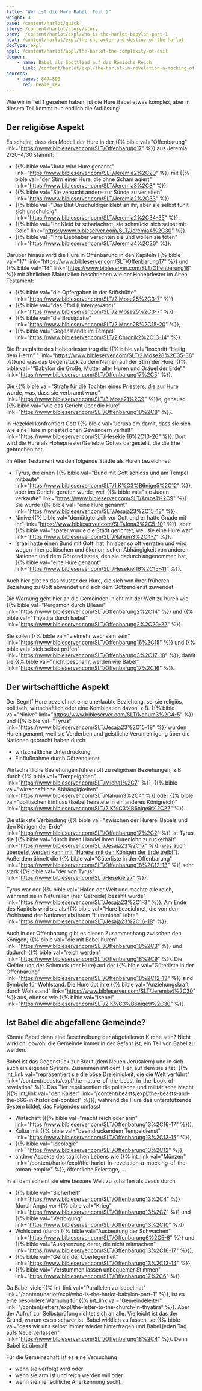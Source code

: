 ```yaml
---
title: "Wer ist die Hure Babel: Teil 2"
weight: 3
base: /content/harlot/quick
story: /content/harlot/story/story
prev:  /content/harlot/expl/who-is-the-harlot-babylon-part-1
next: /content/harlot/expl/the-character-and-destiny-of-the-harlot
docType: expl
appl: /content/harlot/appl/the-harlot-the-complexity-of-evil
deeper:
    - name: Babel als Spottlied auf das Römische Reich
      link: /content/harlot/expl/the-harlot-in-revelation-a-mocking-of-the-roman-empire
sources: 
    - pages: 847–890
      ref: beale_rev
---
```


Wie wir in Teil 1 gesehen haben, ist die Hure Babel etwas komplex, aber in diesem Teil kommt nun endlich die Auflösung!

## Der religiöse Aspekt

<a name="e96e"></a>
Es scheint, dass das Modell der Hure in der {{% bible val="Offenbarung" link="https://www.bibleserver.com/SLT/Offenbarung17" %}} aus Jeremia 2/20–4/30 stammt:

- {{% bible val="Juda wird Hure genannt" link="https://www.bibleserver.com/SLT/Jeremia2%2C20" %}} mit {{% bible val="der Stirn einer Hure, die ohne Scham agiert" link="https://www.bibleserver.com/SLT/Jeremia3%2C3" %}}.
- {{% bible val="Sie versucht andere zur Sünde zu verleiten" link="https://www.bibleserver.com/SLT/Jeremia2%2C33" %}}.
- {{% bible val="Das Blut Unschuldiger klebt an ihr, aber sie selbst fühlt sich unschuldig" link="https://www.bibleserver.com/SLT/Jeremia2%2C34-35" %}}.
- {{% bible val="Ihr Kleid ist scharlachrot, sie schmückt sich selbst mit Gold" link="https://www.bibleserver.com/SLT/Jeremia4%2C30" %}}.
- {{% bible val="Ihre Liebhaber verachten sie und wollen sie töten" link="https://www.bibleserver.com/SLT/Jeremia4%2C30" %}}.

Darüber hinaus wird die Hure in Offenbarung in den Kapiteln {{% bible val="17" link="https://www.bibleserver.com/SLT/Offenbarung17" %}} und {{% bible val="18" link="https://www.bibleserver.com/SLT/Offenbarung18" %}} mit ähnlichen Materialien beschrieben wie der Hohepriester im Alten Testament:

- {{% bible val="die Opfergaben in der Stiftshütte" link="https://www.bibleserver.com/SLT/2.Mose25%2C3-7" %}},
- {{% bible val="das Efod (Untergewand)" link="https://www.bibleserver.com/SLT/2.Mose25%2C3-7" %}},
- {{% bible val="die Brustplatte" link="https://www.bibleserver.com/SLT/2.Mose28%2C15-20" %}},
- {{% bible val="Gegenstände im Tempel" link="https://www.bibleserver.com/SLT/2.Chronik2%2C13-14" %}}.

Die Brustplatte des Hohepriester trug die {{% bible val="Inschrift “Heilig dem Herrn” " link="https://www.bibleserver.com/SLT/2.Mose28%2C35-38" %}}und was das Gegenstück zu dem Namen auf der Stirn der Hure: {{% bible val="“Babylon die Große, Mutter aller Huren und Gräuel der Erde”" link="https://www.bibleserver.com/SLT/Offenbarung17%2C5" %}}.

Die {{% bible val="Strafe für die Tochter eines Priesters, die zur Hure wurde, was, dass sie verbrannt wurd" link="https://www.bibleserver.com/SLT/3.Mose21%2C9" %}}e, genauso {{% bible val="wie das Gericht über die Hure" link="https://www.bibleserver.com/SLT/Offenbarung18%2C8" %}}.

In Hezekiel konfrontiert Gott {{% bible val="Jerusalem damit, dass sie sich wie eine Hure in priesterlichen Gewändern verhält" link="https://www.bibleserver.com/SLT/Hesekiel16%2C13-26" %}}. Dort wird die Hure als Hohepriester/Geliebte Gottes dargestellt, die die Ehe gebrochen hat.

Im Alten Testament wurden folgende Städte als Huren bezeichnet:

- Tyrus, die einen {{% bible val="Bund mit Gott schloss und am Tempel mitbaute" link="https://www.bibleserver.com/SLT/1.K%C3%B6nige5%2C12" %}}, aber ins Gericht gerufen wurde, weil {{% bible val="sie Juden verkaufte" link="https://www.bibleserver.com/SLT/Amos1%2C9" %}}. Sie wurde {{% bible val="eine Hure genannt" link="https://www.bibleserver.com/SLT/Jesaja23%2C15-18" %}}.
- Ninive {{% bible val="demütigte sich vor Gott und er hatte Gnade mit ihr" link="https://www.bibleserver.com/SLT/Jona3%2C5-10" %}}, aber {{% bible val="später wurde die Stadt gerichtet, weil sie eine Hure war" link="https://www.bibleserver.com/SLT/Nahum3%2C4-7" %}}.
- Israel hatte einen Bund mit Gott, hat ihn aber so oft verraten und wird wegen ihrer politischen und ökonomischen Abhängigkeit von anderen Nationen und dem Götzendiestes, den sie dadurch angenommen hat, {{% bible val="eine Hure genannt" link="https://www.bibleserver.com/SLT/Hesekiel16%2C15-41" %}}.

Auch hier gibt es das Muster der Hure, die sich von ihrer früheren Beziehung zu Gott abwendet und sich dem Götzendienst zuwendet.

Die Warnung geht hier an die Gemeinden, nicht mit der Welt zu huren wie {{% bible val="Pergamon durch Bileam" link="https://www.bibleserver.com/SLT/Offenbarung2%2C14" %}} und {{% bible val="Thyatira durch Isebel" link="https://www.bibleserver.com/SLT/Offenbarung2%2C20-22" %}}.

Sie sollen {{% bible val="vielmehr wachsam sein" link="https://www.bibleserver.com/SLT/Offenbarung16%2C15" %}} und {{% bible val="sich selbst prüfen" link="https://www.bibleserver.com/SLT/Offenbarung3%2C17-18" %}}, damit sie {{% bible val="nicht beschämt werden wie Babel" link="https://www.bibleserver.com/SLT/Offenbarung17%2C16" %}}.

## Der wirtschaftliche Aspekt

<a name="f24d"></a>
Der Begriff Hure bezeichnet eine unerlaubte Beziehung, sei sie religiös, politisch, wirtschaftlich oder eine Kombination davon, z.B. {{% bible val="Ninive" link="https://www.bibleserver.com/SLT/Nahum3%2C4-5" %}} und {{% bible val="Tyrus" link="https://www.bibleserver.com/SLT/Jesaja23%2C15-18" %}} wurden Huren genannt, weil sie Verderben und geistliche Verunreinigung über die Nationen gebracht haben durch

- wirtschaftliche Unterdrückung,
- Einflußnahme durch Götzendienst.

Wirtschaftliche Beziehungen führen oft zu religiösen Beziehungen, z.B. durch {{% bible val="Tempelgaben" link="https://www.bibleserver.com/SLT/Micha1%2C7" %}}, {{% bible val="wirtschaftliche Abhängigkeiten" link="https://www.bibleserver.com/SLT/Nahum3%2C4" %}} oder {{% bible val="politischen Einfluss (Isebel heiratete in ein anderes Königreich)" link="https://www.bibleserver.com/SLT/2.K%C3%B6nige9%2C22" %}}.

Die stärkste Verbindung {{% bible val="zwischen der Hurerei Babels und den Königen der Erde" link="https://www.bibleserver.com/SLT/Offenbarung17%2C2" %}} ist Tyrus, die {{% bible val="durch ihren Handel ihren Hurenlohn zurückerhält" link="https://www.bibleserver.com/SLT/Jesaja23%2C17" %}} ([was auch übersetzt werden kann mit “Hurerei mit den Königen der Erde treibt”](https://biblehub.com/interlinear/isaiah/23-17.htm)). Außerdem ähnelt die {{% bible val="Güterliste in der Offenbarung" link="https://www.bibleserver.com/SLT/Offenbarung18%2C12-13" %}} sehr stark {{% bible val="der von Tyrus" link="https://www.bibleserver.com/SLT/Hesekiel27" %}}.

Tyrus war der {{% bible val="Hafen der Welt und machte alle reich, während sie in Naturalien (hier Getreide) bezahlt wurde" link="https://www.bibleserver.com/SLT/Jesaja23%2C1-3" %}}. Am Ende des Kapitels wird sie als {{% bible val="Hure bezeichnet, die von dem Wohlstand der Nationen als ihrem “Hurenlohn” lebte" link="https://www.bibleserver.com/SLT/Jesaja23%2C16-18" %}}.

Auch in der Offenbarung gibt es diesen Zusammenhang zwischen den Königen, {{% bible val="die mit Babel huren" link="https://www.bibleserver.com/SLT/Offenbarung18%2C3" %}} und dadurch {{% bible val="reich werden" link="https://www.bibleserver.com/SLT/Offenbarung18%2C9" %}}. Die Kleider und der Schmuck (der Hure) auf der {{% bible val="Güterliste in der Offenbarung" link="https://www.bibleserver.com/SLT/Offenbarung18%2C12-13" %}} sind Symbole für Wohlstand. Die Hure übt ihre {{% bible val="Anziehungskraft durch Wohlstand" link="https://www.bibleserver.com/SLT/Jeremia4%2C30" %}} aus, ebenso wie {{% bible val="Isebel" link="https://www.bibleserver.com/SLT/2.K%C3%B6nige9%2C30" %}}.

## Ist Babel die abgefallene Gemeinde?

<a name="738a"></a>
Könnte Babel dann eine Beschreibung der abgefallenen Kirche sein? Nicht wirklich, obwohl die Gemeinde immer in der Gefahr ist, ein Teil von Babel zu werden.

Babel ist das Gegenstück zur Braut (dem Neuen Jerusalem) und in sich auch ein eigenes System. Zusammen mit dem Tier, auf dem sie sitzt, {{% int_link val="repräsentiert sie die böse Dreieinigkeit, die die Welt verführt" link="/content/beasts/expl/the-nature-of-the-beast-in-the-book-of-revelation" %}}. Das Tier repräsentiert die politische und militärische Macht ({{% int_link val="den Kaiser" link="/content/beasts/expl/the-beasts-and-the-666-in-historical-context" %}}), während die Hure das unterstützende System bildet, das Folgendes umfasst

- Wirtschaft ({{% bible val="macht reich oder arm" link="https://www.bibleserver.com/SLT/Offenbarung13%2C16-17" %}}),
- Kultur mit {{% bible val="beeindruckendem Tempeldienst" link="https://www.bibleserver.com/SLT/Offenbarung13%2C13-15" %}},
- {{% bible val="Ideologie" link="https://www.bibleserver.com/SLT/Offenbarung13%2C12" %}},
- andere Aspekte des täglichen Lebens wie {{% int_link val="Münzen" link="/content/harlot/expl/the-harlot-in-revelation-a-mocking-of-the-roman-empire" %}}, öffentliche Feiertage, …

In all dem scheint sie eine bessere Welt zu schaffen als Jesus durch

- {{% bible val="Sicherheit" link="https://www.bibleserver.com/SLT/Offenbarung13%2C4" %}} (durch Angst vor {{% bible val="Krieg" link="https://www.bibleserver.com/SLT/Offenbarung13%2C7" %}} und {{% bible val="Verfolgung" link="https://www.bibleserver.com/SLT/Offenbarung13%2C10" %}}),
- Wohlstand (durch {{% bible val="Ausbeutung der Schwachen" link="https://www.bibleserver.com/SLT/Offenbarung6%2C5-6" %}} und {{% bible val="Ausgrenzung derer, die nicht mitmachen" link="https://www.bibleserver.com/SLT/Offenbarung13%2C16-17" %}}),
- {{% bible val="Gefühl der Überlegenheit" link="https://www.bibleserver.com/SLT/Offenbarung13%2C13-14" %}},
- {{% bible val="Verstummen lassen unbequemer Stimmen" link="https://www.bibleserver.com/SLT/Offenbarung17%2C6" %}}.

Da Babel viele {{% int_link val="Parallelen zu Isebel hat" link="/content/harlot/expl/who-is-the-harlot-babylon-part-1" %}}, ist es eine besondere Warnung für {{% int_link val="Gemeindeleiter" link="/content/letters/expl/the-letter-to-the-church-in-thyatira" %}}. Aber der Aufruf zur Selbstprüfung richtet sich an alle. Vielleicht ist das der Grund, warum es so schwer ist, Babel wirklich zu fassen, so {{% bible val="dass wir uns selbst immer wieder hinterfragen und Babel jeden Tag aufs Neue verlassen" link="https://www.bibleserver.com/SLT/Offenbarung18%2C4" %}}. Denn Babel ist überall!

Für die Gemeinschaft ist es eine Versuchung
- wenn sie verfolgt wird oder 
- wenn sie arm ist und reich werden will oder 
- wenn sie menschliche Anerkennung sucht.
